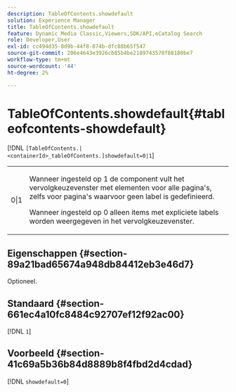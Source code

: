 ```yaml
---
description: TableOfContents.showdefault
solution: Experience Manager
title: TableOfContents.showdefault
feature: Dynamic Media Classic,Viewers,SDK/API,eCatalog Search
role: Developer,User
exl-id: cc494d35-8d9b-44f8-874b-dfc88b65f547
source-git-commit: 206e4643e3926cb85b4be2189743578f88180be7
workflow-type: tm+mt
source-wordcount: '44'
ht-degree: 2%

---
```


# TableOfContents.showdefault{#tableofcontents-showdefault}

[!DNL `[TableOfContents.|<containerId>_tableOfContents.]showdefault=0|1`]

<table id="table_BE34F807437C4955A2A640495E05138F"> 
 <tbody> 
  <tr> 
   <td> <p> <span class="codeph"> 0|1</span> </p> </td> 
   <td> <p> Wanneer ingesteld op <span class="codeph"> 1</span> de component vult het vervolgkeuzevenster met elementen voor alle pagina's, zelfs voor pagina's waarvoor geen label is gedefinieerd. </p> <p>Wanneer ingesteld op <span class="codeph"> 0</span> alleen items met expliciete labels worden weergegeven in het vervolgkeuzevenster. </p> </td> 
  </tr> 
 </tbody> 
</table>

## Eigenschappen {#section-89a21bad65674a948db84412eb3e46d7}

Optioneel.

## Standaard {#section-661ec4a10fc8484c92707ef12f92ac00}

[!DNL `1`]

## Voorbeeld {#section-41c69a5b36b84d8889b8f4fbd2d4cdad}

[!DNL `showdefault=0`]
